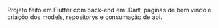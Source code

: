 Projeto feito em Flutter com back-end em .Dart, paginas de bem vindo e criaçõo dos models, repositorys e consumação de api.
